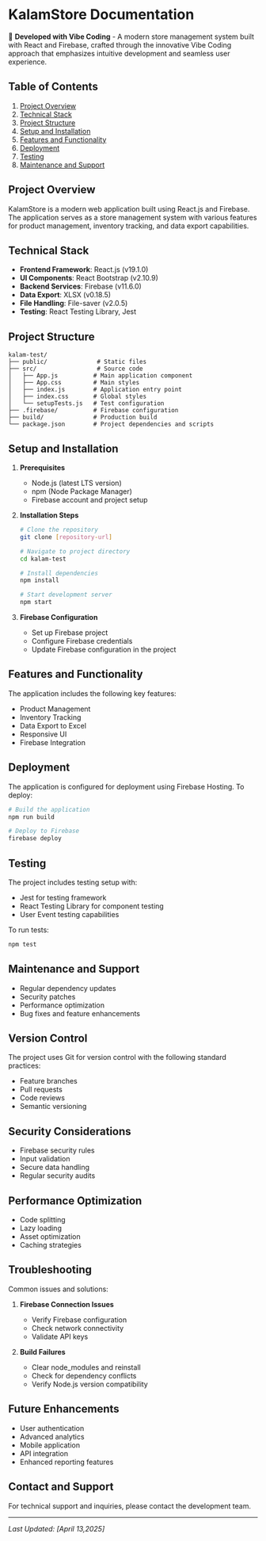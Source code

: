 # KalamStore Documentation

🚀 **Developed with Vibe Coding** - A modern store management system built with React and Firebase, crafted through the innovative Vibe Coding approach that emphasizes intuitive development and seamless user experience. 

## Table of Contents
1. [Project Overview](#project-overview)
2. [Technical Stack](#technical-stack)
3. [Project Structure](#project-structure)
4. [Setup and Installation](#setup-and-installation)
5. [Features and Functionality](#features-and-functionality)
6. [Deployment](#deployment)
7. [Testing](#testing)
8. [Maintenance and Support](#maintenance-and-support)

## Project Overview
KalamStore is a modern web application built using React.js and Firebase. The application serves as a store management system with various features for product management, inventory tracking, and data export capabilities.

## Technical Stack
- **Frontend Framework**: React.js (v19.1.0)
- **UI Components**: React Bootstrap (v2.10.9)
- **Backend Services**: Firebase (v11.6.0)
- **Data Export**: XLSX (v0.18.5)
- **File Handling**: File-saver (v2.0.5)
- **Testing**: React Testing Library, Jest

## Project Structure
```
kalam-test/
├── public/              # Static files
├── src/                 # Source code
│   ├── App.js          # Main application component
│   ├── App.css         # Main styles
│   ├── index.js        # Application entry point
│   ├── index.css       # Global styles
│   └── setupTests.js   # Test configuration
├── .firebase/          # Firebase configuration
├── build/              # Production build
└── package.json        # Project dependencies and scripts
```

## Setup and Installation
1. **Prerequisites**
   - Node.js (latest LTS version)
   - npm (Node Package Manager)
   - Firebase account and project setup

2. **Installation Steps**
   ```bash
   # Clone the repository
   git clone [repository-url]

   # Navigate to project directory
   cd kalam-test

   # Install dependencies
   npm install

   # Start development server
   npm start
   ```

3. **Firebase Configuration**
   - Set up Firebase project
   - Configure Firebase credentials
   - Update Firebase configuration in the project

## Features and Functionality
The application includes the following key features:
- Product Management
- Inventory Tracking
- Data Export to Excel
- Responsive UI
- Firebase Integration

## Deployment
The application is configured for deployment using Firebase Hosting. To deploy:

```bash
# Build the application
npm run build

# Deploy to Firebase
firebase deploy
```

## Testing
The project includes testing setup with:
- Jest for testing framework
- React Testing Library for component testing
- User Event testing capabilities

To run tests:
```bash
npm test
```

## Maintenance and Support
- Regular dependency updates
- Security patches
- Performance optimization
- Bug fixes and feature enhancements

## Version Control
The project uses Git for version control with the following standard practices:
- Feature branches
- Pull requests
- Code reviews
- Semantic versioning

## Security Considerations
- Firebase security rules
- Input validation
- Secure data handling
- Regular security audits

## Performance Optimization
- Code splitting
- Lazy loading
- Asset optimization
- Caching strategies

## Troubleshooting
Common issues and solutions:
1. **Firebase Connection Issues**
   - Verify Firebase configuration
   - Check network connectivity
   - Validate API keys

2. **Build Failures**
   - Clear node_modules and reinstall
   - Check for dependency conflicts
   - Verify Node.js version compatibility

## Future Enhancements
- User authentication
- Advanced analytics
- Mobile application
- API integration
- Enhanced reporting features

## Contact and Support
For technical support and inquiries, please contact the development team.

---

*Last Updated: [April 13,2025]* 